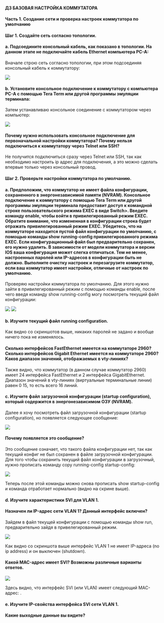 #### ДЗ БАЗОВАЯ НАСТРОЙКА КОММУТАТОРА

#### Часть 1. Создание сети и проверка настроек коммутатора по умолчанию

#### Шаг 1. Создайте сеть согласно топологии.

#### a. Подсоедините консольный кабель, как показано в топологии. На данном этапе не подключайте кабель Ethernet компьютера PC-A:

Вначале строю сеть согласно топологии, при этом подсоединяя консольный кабель к коммутатору:

![](https://github.com/Art1shock/images/blob/main/Screenshot_1.png)

#### b. Установите консольное подключение к коммутатору с компьютера PC-A с помощью Tera Term или другой программы эмуляции терминала:

Затем устанавливаю консольное соединение с коммутатором через компьютер:

![](https://github.com/Art1shock/images/blob/main/Screenshot_2.png)

#### Почему нужно использовать консольное подключение для первоначальной настройки коммутатора? Почему нельзя подключиться к коммутатору через Telnet или SSH?

Не получится подключиться сразу через Telnet или SSH, так как необходимо настроить ip адрес для подключения, а это
можно сделать впервые только через консольный провод.

#### Шаг 2. Проверьте настройки коммутатора по умолчанию.

#### a. Предположим, что коммутатор не имеет файла конфигурации, сохраненного в энергонезависимой памяти (NVRAM). Консольное подключение к коммутатору с помощью Tera Term или другой программы эмуляции терминала предоставит доступ к командной строке пользовательского режима EXEC в виде Switch>. Введите команду enable, чтобы войти в привилегированный режим EXEC. Обратите внимание, что измененная в конфигурации строка будет отражать привилегированный режим EXEC. Убедитесь, что на коммутаторе находится пустой файл конфигурации по умолчанию, с помощью команды show running-config привилегированного режима EXEC. Если конфигурационный файл был предварительно сохранен, его нужно удалить. В зависимости от модели коммутатора и версии IOS ваша конфигурация может слегка отличаться. Тем не менее, настроенных паролей или IP-адресов в конфигурации быть не должно. Выполните очистку настроек и перезагрузите коммутатор, если ваш коммутатор имеет настройки, отличные от настроек по умолчанию.


Проверяю настройки коммутатора по умолчанию. Для этого нужно зайти в привилегированный режим с помощью команды enable, после чего
введя команду show running-config могу посмотреть текущий файл конфигурации:

![](https://github.com/Art1shock/images/blob/main/Screenshot_3.png)
![](https://github.com/Art1shock/images/blob/main/Screenshot_4.png)

#### b. Изучите текущий файл running configuration.

Как видно со скриншотов выше, никаких паролей не задано и вообще ничего пока не изменялось. 

#### Сколько интерфейсов FastEthernet имеется на коммутаторе 2960? Сколько интерфейсов Gigabit Ethernet имеется на коммутаторе 2960? Каков диапазон значений, отображаемых в vty-линиях?

Также видно, что коммутатор (в данном случае коммутатор 2960)
имеет 24 интерфейса FastEthernet и 2 интерфейса GigabitEthernet. Диапазон значений в vty-линиях (виртуальные терминальные линии) равен 0 15, то есть всего 16 линий.

#### c. Изучите файл загрузочной конфигурации (startup configuration), который содержится в энергонезависимом ОЗУ (NVRAM).

Далее я хочу посмотреть файл загрузочной конфигурации (startup configuration), но появляется следующее сообщение:

![](https://github.com/Art1shock/images/blob/main/Screenshot_5.png)

#### Почему появляется это сообщение?

Это сообщение означает, что такого файла конфигурации нет, так как текущий конфиг не был сохранен в файле загрузочной конфигурации. Для того чтобы сохранить текущий файл конфигурации в загрузочный, нужно прописать команду copy running-config startup-config:


![](https://github.com/Art1shock/images/blob/main/Screenshot_6.png)

Теперь после этой команды можно снова прописать show startup-config и команда отработает нормально (видно на скрине выше).

#### d.	Изучите характеристики SVI для VLAN 1.
#### Назначен ли IP-адрес сети VLAN 1? Данный интерфейс включен?

Зайдем в файл текущей конфигурации с помощью команды show run, предварительно зайдя в привелегированный режим.

![](https://github.com/Art1shock/images/blob/main/Screenshot_7.png)

Как видно со скриншота выше интерфейс VLAN 1 не имеет IP-адреса (no ip address) и он выключен (shutdown).

#### Какой MAC-адрес имеет SVI? Возможны различные варианты ответов.

![](https://github.com/Art1shock/images/blob/main/Screenshot_8.png)

Здесь видно, что интерфейс SVI (или VLAN) имеет следующий MAC-адрес: .

#### e.	Изучите IP-свойства интерфейса SVI сети VLAN 1.
#### Какие выходные данные вы видите?

